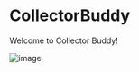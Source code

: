 ﻿# CollectorBuddy

Welcome to Collector Buddy!

![image](https://github.com/studentKlaraF/CollectorBuddy/assets/97111898/500a4c0b-60b8-46f7-a5ec-cd2c6987f506)
